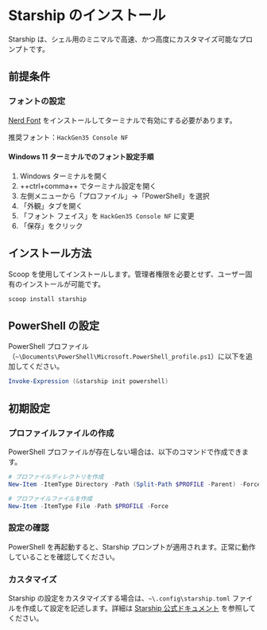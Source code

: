 # Starship のインストール

Starship は、シェル用のミニマルで高速、かつ高度にカスタマイズ可能なプロンプトです。

## 前提条件

### フォントの設定

[Nerd Font](https://www.nerdfonts.com/) をインストールしてターミナルで有効にする必要があります。

推奨フォント：`HackGen35 Console NF`

#### Windows 11 ターミナルでのフォント設定手順

1. Windows ターミナルを開く
2. ++ctrl+comma++ でターミナル設定を開く
3. 左側メニューから「プロファイル」→「PowerShell」を選択
4. 「外観」タブを開く
5. 「フォント フェイス」を `HackGen35 Console NF` に変更
6. 「保存」をクリック

## インストール方法

Scoop を使用してインストールします。管理者権限を必要とせず、ユーザー固有のインストールが可能です。

```powershell
scoop install starship
```

## PowerShell の設定

PowerShell プロファイル（`~\Documents\PowerShell\Microsoft.PowerShell_profile.ps1`）に以下を追加してください。

```powershell
Invoke-Expression (&starship init powershell)
```

## 初期設定

### プロファイルファイルの作成

PowerShell プロファイルが存在しない場合は、以下のコマンドで作成できます。

```powershell
# プロファイルディレクトリを作成
New-Item -ItemType Directory -Path (Split-Path $PROFILE -Parent) -Force

# プロファイルファイルを作成
New-Item -ItemType File -Path $PROFILE -Force
```

### 設定の確認

PowerShell を再起動すると、Starship プロンプトが適用されます。正常に動作していることを確認してください。

### カスタマイズ

Starship の設定をカスタマイズする場合は、`~\.config\starship.toml` ファイルを作成して設定を記述します。詳細は [Starship 公式ドキュメント](https://starship.rs/ja-JP/config/) を参照してください。

